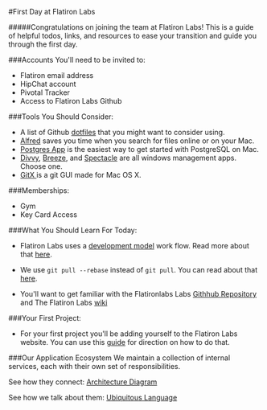 #First Day at Flatiron Labs

#####Congratulations on joining the team at Flatiron Labs! This is a guide of helpful todos, links, and resources to ease your transition and guide you through the first day.

###Accounts You'll need to be invited to:
- Flatiron email address
- HipChat account
- Pivotal Tracker
- Access to Flatiron Labs Github

###Tools You Should Consider:
- A list of Github [dotfiles](http://dotfiles.github.io/) that you might want to consider using.
- [Alfred](http://www.alfredapp.com/) saves you time when you search for files online or on your Mac.
- [Postgres App](http://postgresapp.com/) is the easiest way to get started with PostgreSQL on Mac.
- [Divvy](https://mizage.com/divvy/), [Breeze](https://itunes.apple.com/us/app/breeze/id414857071?mt=12), and [Spectacle](http://spectacleapp.com/) are all windows management apps. Choose one.
- [GitX ](http://gitx.frim.nl/) is a git GUI made for Mac OS X.

###Memberships:
- Gym
- Key Card Access

###What You Should Learn For Today:

- Flatiron Labs uses a [development model](http://nvie.com/posts/a-successful-git-branching-model/) work flow. Read more about that [here](http://nvie.com/posts/a-successful-git-branching-model/).

- We use `git pull --rebase` instead of `git pull`. You can read about that [here](http://flatiron-labs.tumblr.com/post/80179930200/git-pull-rebase-vs-git-pull).

- You'll want to get familiar with the Flatironlabs Labs [Githhub Repository](https://github.com/flatiron-labs) and The Flatiron Labs [wiki](https://github.com/flatiron-labs/wiki)

###Your First Project:
- For your first project you'll be adding yourself to the Flatiron Labs website. You can use this [guide](https://github.com/flatiron-labs/wiki/blob/master/PROFILE.md) for direction on how to do that.

###Our Application Ecosystem
We maintain a collection of internal services, each with their own set of responsibilities.

See how they connect:
[Architecture Diagram](https://docs.google.com/a/flatironschool.com/drawings/d/190OqUTvrVonbboOfADVcHjS26quR-Ur9Rg3biI1tlRc/edit)

See how we talk about them:
[Ubiquitous Language](https://docs.google.com/a/flatironschool.com/document/d/1fgFQ7gn-a8YpKnPO2ztJV36uJ3IeEYck9Jlokw8lujY/edit?usp=sharing)
